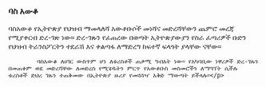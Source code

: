 ### ባስ አውቆ

<p>ባስአውቆ የኢትዮጵያ የህዝብ ማመላለሻ አውቶቡሶች መነሻና መድረሻቸውን ጨምሮ መረጃ የሚያቀርብ ድረ-ገጽ ነው። ድረ-ገጹን የፈጠረው በወጣት ኢትዮጵያውያን የስራ ፈጣሪዎች ቡድን የህዝብ ትራንስፖርትን ተደራሽ እና ቀልጣፋ ለማድረግ ከፍተኛ ፍላጎት ያላቸው ናቸው።

            ባስአውቆ ለሀገር ውስጥም ሆነ ለቱሪስቶች ጠቃሚ ግብአት ነው። የአካባቢው ነዋሪዎች ድረ-ገጹን በመጠቀም ወደ መድረሻቸው ለመድረስ የሚሄዱትን ምርጥ የአውቶቡስ መስመሮችን ለማግኘት ሲችሉ ቱሪስቶች ድህረ ገጹን ተጠቅመው በኢትዮጵያ ዙሪያ የመጓጓዣ እቅድ ማውጣት ይችላሉ።</p>